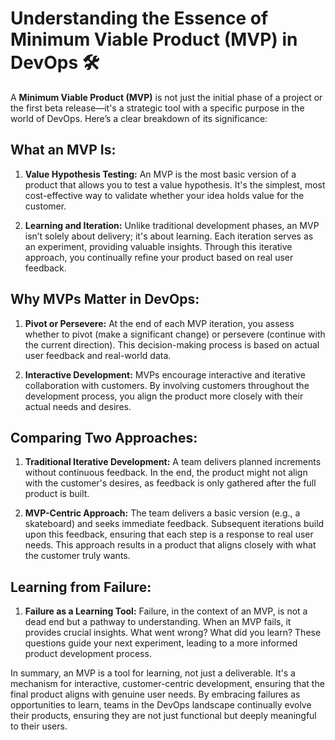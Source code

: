 # Understanding the Essence of Minimum Viable Product (MVP) in DevOps 🛠️

A **Minimum Viable Product (MVP)** is not just the initial phase of a project or the first beta release—it's a strategic tool with a specific purpose in the world of DevOps. Here’s a clear breakdown of its significance:

## **What an MVP Is:**

1. **Value Hypothesis Testing:** An MVP is the most basic version of a product that allows you to test a value hypothesis. It's the simplest, most cost-effective way to validate whether your idea holds value for the customer.

2. **Learning and Iteration:** Unlike traditional development phases, an MVP isn’t solely about delivery; it's about learning. Each iteration serves as an experiment, providing valuable insights. Through this iterative approach, you continually refine your product based on real user feedback.

## **Why MVPs Matter in DevOps:**

1. **Pivot or Persevere:** At the end of each MVP iteration, you assess whether to pivot (make a significant change) or persevere (continue with the current direction). This decision-making process is based on actual user feedback and real-world data.

2. **Interactive Development:** MVPs encourage interactive and iterative collaboration with customers. By involving customers throughout the development process, you align the product more closely with their actual needs and desires.

## **Comparing Two Approaches:**

1. **Traditional Iterative Development:** A team delivers planned increments without continuous feedback. In the end, the product might not align with the customer's desires, as feedback is only gathered after the full product is built.

2. **MVP-Centric Approach:** The team delivers a basic version (e.g., a skateboard) and seeks immediate feedback. Subsequent iterations build upon this feedback, ensuring that each step is a response to real user needs. This approach results in a product that aligns closely with what the customer truly wants.

## **Learning from Failure:**

1. **Failure as a Learning Tool:** Failure, in the context of an MVP, is not a dead end but a pathway to understanding. When an MVP fails, it provides crucial insights. What went wrong? What did you learn? These questions guide your next experiment, leading to a more informed product development process.

In summary, an MVP is a tool for learning, not just a deliverable. It's a mechanism for interactive, customer-centric development, ensuring that the final product aligns with genuine user needs. By embracing failures as opportunities to learn, teams in the DevOps landscape continually evolve their products, ensuring they are not just functional but deeply meaningful to their users.
